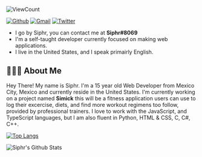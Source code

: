 ![ViewCount](https://views.whatilearened.today/views/github/SiphrCodez/SiphrCodez.svg?cache=remove)

[![Github](https://img.shields.io/badge/-Github-333?style=flat&logo=Github&logoColor=white)](https://github.com/SiphrCodez)
[![Gmail](https://img.shields.io/badge/-Gmail-c14438?style=flat&logo=Gmail&logoColor=white)](mailto:siphrcodez@gmail.com)
[![Twitter](https://img.shields.io/badge/-Twitter-1DA1F2?style=flat&logo=Twitter&logoColor=white)](https://twitter.com/SiphrCodez)

- I go by Siphr, you can contact me at **Siphr#8069**
- I'm a self-taught developer currently focused on making web applications.
- I live in the United States, and I speak primairly English.

## 👨🏻‍💻 About Me

Hey There! My name is Siphr. I'm a 15 year old Web Developer from Mexico City, Mexico and currently reside in the United States. I'm currently working on a project named **Simick** this will be a fitness application users can use to log their excercise, diets, and find more workout regimens too follow, provided by professional trainers. I love to work with the JavaScript, and TypeScript languages, but I am also fluent in Python, HTML & CSS, C, C#, C++. 

[![Top Langs](https://github-readme-stats.vercel.app/api/top-langs/?username=SiphrCodez&layout=compact&text_color=daf7dc&bg_color=151515)](https://github.com/SiphrCodez)

<img align="center" src="https://github-readme-stats.vercel.app/api?username=SiphrCodez&include_all_commits=true&count_private=true&show_icons=true&line_height=20&title_color=7A7ADB&icon_color=2234AE&text_color=D3D3D3&bg_color=0,000000,130F40" alt="Siphr's Github Stats">

